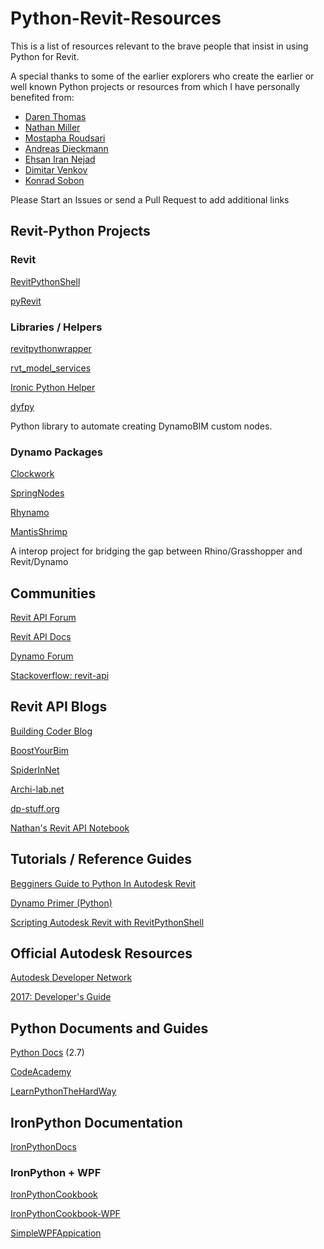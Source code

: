 # Python-Revit-Resources

This is a list of resources relevant to the brave people that insist in using
Python for Revit.

A special thanks to some of the earlier explorers who create the earlier or
well known Python projects or resources from which I have personally benefited from:

* [Daren Thomas](https://github.com/architecture-building-systems)
* [Nathan Miller](https://provingground.io/)
* [Mostapha Roudsari](https://github.com/mostaphaRoudsari)
* [Andreas Dieckmann](https://github.com/andydandy74/)
* [Ehsan Iran Nejad](https://github.com/eirannejad)
* [Dimitar Venkov](https://github.com/dimven/)
* [Konrad Sobon](https://github.com/ksobon/)


Please Start an Issues or send a Pull Request to add additional links

## Revit-Python Projects

### Revit

[RevitPythonShell](https://github.com/architecture-building-systems/revitpythonshell)

[pyRevit](https://github.com/eirannejad/pyRevit)

### Libraries / Helpers

[revitpythonwrapper](https://github.com/gtalarico/revitpythonwrapper)

[rvt_model_services](https://github.com/hdm-dt-fb/rvt_model_services)

[Ironic Python Helper](https://github.com/PMoureu/iph)

[dyfpy](https://github.com/mostaphaRoudsari/dyfpy)

Python library to automate creating DynamoBIM custom nodes.

### Dynamo Packages

[Clockwork](https://github.com/andydandy74/ClockworkForDynamo)

[SpringNodes](https://github.com/dimven/SpringNodes)

[Rhynamo](https://bitbucket.org/archinate/rhynamo)

[MantisShrimp](https://github.com/ksobon/MantisShrimp)

A interop project for bridging the gap between Rhino/Grasshopper and Revit/Dynamo

## Communities

[Revit API Forum](http://forums.autodesk.com/t5/revit-api/bd-p/160)

[Revit API Docs](http://www.revitapidocs.com)

[Dynamo Forum](https://forum.dynamobim.com/)  

[Stackoverflow: revit-api](http://stackoverflow.com/questions/tagged/revit-api/)  

## Revit API Blogs

[Building Coder Blog](http://thebuildingcoder.typepad.com/)

[BoostYourBim](https://boostyourbim.wordpress.com/)

[SpiderInNet](http://spiderinnet.typepad.com/)

[Archi-lab.net](http://archi-lab.net/)

[dp-stuff.org](http://dp-stuff.org/)

[Nathan's Revit API Notebook](http://wiki.theprovingground.org/revit-api)  

## Tutorials / Reference Guides

[Begginers Guide to Python In Autodesk Revit](https://www.gitbook.com/book/gtalarico/pythonforrevit/edit#)  

[Dynamo Primer \(Python\)](http://dynamoprimer.com/en/09_Custom-Nodes/9-4_Python.html)  

[Scripting Autodesk Revit with RevitPythonShell](https://daren-thomas.gitbooks.io/scripting-autodesk-revit-with-revitpythonshell/content/)  

## Official Autodesk Resources

[Autodesk Developer Network](http://usa.autodesk.com/adsk/servlet/index?siteID=123112&id=2484975)

[2017: Developer's Guide](http://help.autodesk.com/view/RVT/2017/ENU/?guid=GUID-F0A122E0-E556-4D0D-9D0F-7E72A9315A42)  

## Python Documents and Guides

[Python Docs](https://docs.python.org/2/) \(2.7\)

[CodeAcademy](https://www.codecademy.com/learn/python)

[LearnPythonTheHardWay](https://learnpythonthehardway.org/book/)

## IronPython Documentation

[IronPythonDocs](http://ironpython.net/documentation/)

### IronPython + WPF

[IronPythonCookbook](http://www.ironpython.info/index.php?title=Main_Page)

[IronPythonCookbook-WPF](http://www.ironpython.info/index.php?title=WPF_Example)

[SimpleWPFAppication](https://lifebeyondfife.com/79-ironpython-wpf-html/)
